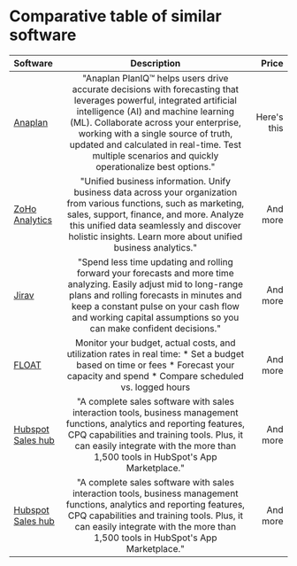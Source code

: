 # Comparative table of similar software
      

| Software   | Description | Price   |
| :---        |    :----:   |          ---: |
| [Anaplan](https://www.anaplan.com)    | "Anaplan PlanIQ™ helps users drive accurate decisions with forecasting that leverages powerful, integrated artificial intelligence (AI) and machine learning (ML). Collaborate across your enterprise, working with a single source of truth, updated and calculated in real-time. Test multiple scenarios and quickly operationalize best options."  | Here's this   |
| [ZoHo Analytics](https://www.zoho.com/es-xl/analytics/pricing.html)  |"Unified business information. Unify business data across your organization from various functions, such as marketing, sales, support, finance, and more. Analyze this unified data seamlessly and discover holistic insights. Learn more about unified business analytics."     | And more      |
| [Jirav](https://www.jirav.com/reporting-planning-purpose-built-for-businesses) |"Spend less time updating and rolling forward your forecasts and more time analyzing. Easily adjust mid to long-range plans and rolling forecasts in minutes and keep a constant pulse on your cash flow and working capital assumptions so you can make confident decisions."    | And more      |
| [FLOAT](https://www.float.com/pricing) |Monitor your budget, actual costs, and utilization rates in real time:  * Set a budget based on time or fees * Forecast your capacity and spend * Compare scheduled vs. logged hours    | And more      |
| [Hubspot Sales hub](https://www.hubspot.es/products/sales) |"A complete sales software with sales interaction tools, business management functions, analytics and reporting features, CPQ capabilities and training tools. Plus, it can easily integrate with the more than 1,500 tools in HubSpot's App Marketplace."  | And more      |
| [Hubspot Sales hub](https://www.hubspot.es/products/sales) |"A complete sales software with sales interaction tools, business management functions, analytics and reporting features, CPQ capabilities and training tools. Plus, it can easily integrate with the more than 1,500 tools in HubSpot's App Marketplace."  | And more      |